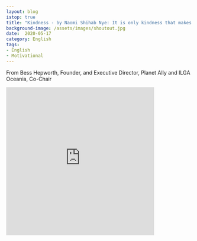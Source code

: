```yaml
---
layout: blog
istop: true
title: "Kindness - by Naomi Shihab Nye: It is only kindness that makes sense anymore"
background-image: /assets/images/shoutout.jpg
date:  2020-05-17
category: English
tags: 
- English
- Motivational 
---
```


From Bess Hepworth, Founder, and Executive Director, Planet Ally and ILGA Oceania, Co-Chair

<iframe title="massive shoutout " height="400" width="400" style="border: none;" scrolling="no" data-name="pb-iframe-player" src="https://www.podbean.com/media/player/twtkw-dcb55d?from=yiiadmin&download=1&version=1&vjs=1&skin=1&auto=0&share=1&fonts=Helvetica&download=1&rtl=0&pbad=1"></iframe>